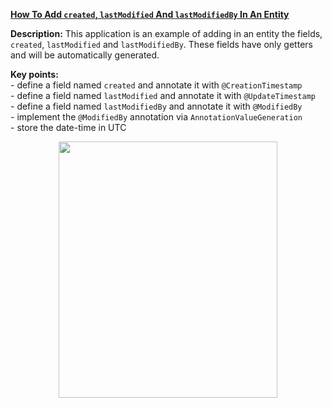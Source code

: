 **[How To Add `created`, `lastModified` And `lastModifiedBy` In An Entity](https://github.com/AnghelLeonard/Hibernate-SpringBoot/tree/master/HibernateSpringBootTimestampGeneration)**
 
**Description:** This application is an example of adding in an entity the fields, `created`, `lastModified` and `lastModifiedBy`. These fields have only getters and will be automatically generated.

**Key points:**\
     - define a field named `created` and annotate it with `@CreationTimestamp`\
     - define a field named `lastModified` and annotate it with `@UpdateTimestamp`\
     - define a field named `lastModifiedBy` and annotate it with `@ModifiedBy`\
     - implement the `@ModifiedBy` annotation via `AnnotationValueGeneration`\
     - store the date-time in UTC
     
<a href="https://leanpub.com/java-persistence-performance-illustrated-guide"><p align="center"><img src="https://github.com/AnghelLeonard/Hibernate-SpringBoot/blob/master/Java%20Persistence%20Performance%20Illustrated%20Guide.jpg" height="410" width="350"/></p></a>
